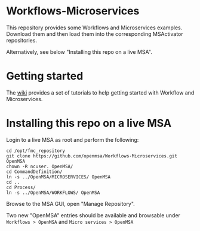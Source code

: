 # Workflows-Microservices
This repository provides some Workflows and Microservices examples.
Download them and then load them into the corresponding MSActivator repositories. 

Alternatively, see below "Installing this repo on a live MSA".


# Getting started
The [wiki](https://github.com/ubiqube/Workflows-Microservices/wiki)
provides a set of tutorials to help getting started with Workflow and Microservices.


Installing this repo on a live MSA
==================================

Login to a live MSA as root and perform the following:

	cd /opt/fmc_repository
	git clone https://github.com/openmsa/Workflows-Microservices.git OpenMSA
	chown -R ncuser. OpenMSA/
	cd CommandDefinition/
	ln -s ../OpenMSA/MICROSERVICES/ OpenMSA
	cd ..
	cd Process/
	ln -s ../OpenMSA/WORKFLOWS/ OpenMSA


Browse to the MSA GUI, open "Manage Repository".

Two new "OpenMSA" entries should be available and browsable
under `Workflows > OpenMSA`  and `Micro services > OpenMSA`
